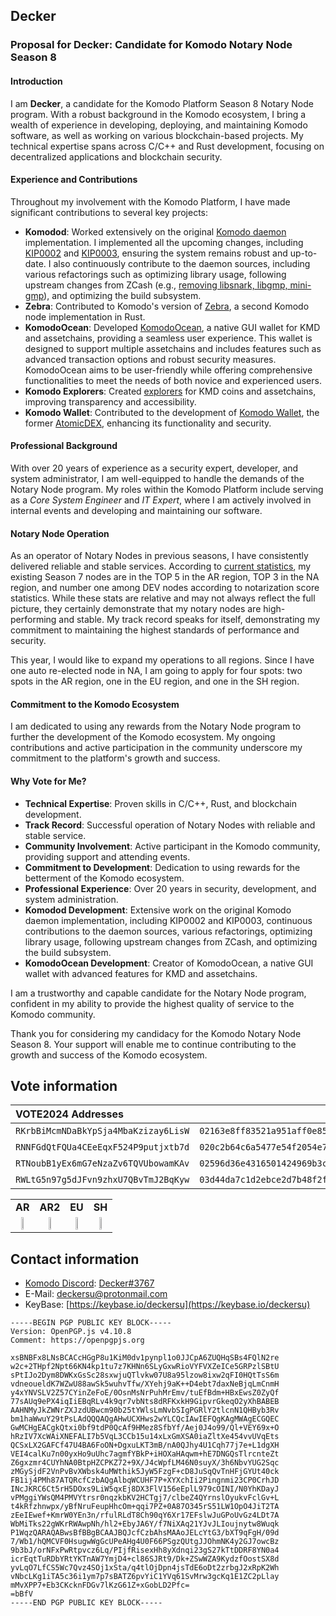 ## Decker ##

### Proposal for Decker: Candidate for Komodo Notary Node Season 8

#### Introduction
I am **Decker**, a candidate for the Komodo Platform Season 8 Notary Node program. With a robust background in the Komodo ecosystem, I bring a wealth of experience in developing, deploying, and maintaining Komodo software, as well as working on various blockchain-based projects. My technical expertise spans across C/C++ and Rust development, focusing on decentralized applications and blockchain security.

#### Experience and Contributions
Throughout my involvement with the Komodo Platform, I have made significant contributions to several key projects:
- **Komodod**: Worked extensively on the original [Komodo daemon](https://github.com/KomodoPlatform/komodo) implementation. I implemented all the upcoming changes, including [KIP0002](https://github.com/KomodoPlatform/kips/blob/main/kips/kip-0002.mediawiki) and [KIP0003](https://github.com/KomodoPlatform/kips/blob/main/kips/kip-0003.mediawiki), ensuring the system remains robust and up-to-date. I also continuously contribute to the daemon sources, including various refactorings such as optimizing library usage, following upstream changes from ZCash (e.g., [removing libsnark, libgmp, mini-gmp](https://github.com/KomodoPlatform/komodo/pull/613)), and optimizing the build subsystem.
- **Zebra**: Contributed to Komodo's version of [Zebra](https://github.com/KomodoPlatform/zebra), a second Komodo node implementation in Rust.
- **KomodoOcean**: Developed [KomodoOcean](https://github.com/DeckerSU/KomodoOcean), a native GUI wallet for KMD and assetchains, providing a seamless user experience. This wallet is designed to support multiple assetchains and includes features such as advanced transaction options and robust security measures. KomodoOcean aims to be user-friendly while offering comprehensive functionalities to meet the needs of both novice and experienced users.
- **Komodo Explorers**: Created [explorers](https://github.com/DeckerSU/komodo-explorers-install) for KMD coins and assetchains, improving transparency and accessibility.
- **Komodo Wallet**: Contributed to the development of [Komodo Wallet](https://komodoplatform.com/en/wallets.html), the former [AtomicDEX](https://atomicdex.io/en/), enhancing its functionality and security.

#### Professional Background
With over 20 years of experience as a security expert, developer, and system administrator, I am well-equipped to handle the demands of the Notary Node program. My roles within the Komodo Platform include serving as a *Core System Engineer* and *IT Expert*, where I am actively involved in internal events and developing and maintaining our software.

#### Notary Node Operation
As an operator of Notary Nodes in previous seasons, I have consistently delivered reliable and stable services. According to [current statistics](https://komodostats.com/nn), my existing Season 7 nodes are in the TOP 5 in the AR region, TOP 3 in the NA region, and number one among DEV nodes according to notarization score statistics. While these stats are relative and may not always reflect the full picture, they certainly demonstrate that my notary nodes are high-performing and stable. My track record speaks for itself, demonstrating my commitment to maintaining the highest standards of performance and security.

This year, I would like to expand my operations to all regions. Since I have one auto re-elected node in NA, I am going to apply for four spots: two spots in the AR region, one in the EU region, and one in the SH region.

#### Commitment to the Komodo Ecosystem
I am dedicated to using any rewards from the Notary Node program to further the development of the Komodo ecosystem. My ongoing contributions and active participation in the community underscore my commitment to the platform's growth and success.

#### Why Vote for Me?
- **Technical Expertise**: Proven skills in C/C++, Rust, and blockchain development.
- **Track Record**: Successful operation of Notary Nodes with reliable and stable service.
- **Community Involvement**: Active participant in the Komodo community, providing support and attending events.
- **Commitment to Development**: Dedication to using rewards for the betterment of the Komodo ecosystem.
- **Professional Experience**: Over 20 years in security, development, and system administration.
- **Komodod Development**: Extensive work on the original Komodo daemon implementation, including KIP0002 and KIP0003, continuous contributions to the daemon sources, various refactorings, optimizing library usage, following upstream changes from ZCash, and optimizing the build subsystem.
- **KomodoOcean Development**: Creator of KomodoOcean, a native GUI wallet with advanced features for KMD and assetchains.

I am a trustworthy and capable candidate for the Notary Node program, confident in my ability to provide the highest quality of service to the Komodo community.

Thank you for considering my candidacy for the Komodo Notary Node Season 8. Your support will enable me to continue contributing to the growth and success of the Komodo ecosystem.

## Vote information ##

| VOTE2024 Addresses                 | Pubkey                                                             | Region |
| :--------------------------------- |:------------------------------------------------------------------:| :----: |
| `RKrbBiMcmNDaBkYpSja4MbaKzizay6LisW` | `02163e8ff83521a951aff0e8571eb5cacf375b674fd7c20b5772dbf9c70caf2468` | **AR** |
| `RNNFGdQtFQUa4CEeEqxF524P9putjxtb7d` | `020c2b64c6a5477e54f2054e7a88a4f26415cc82ec84bfac178cde993fe5846a81` | **AR2** |
| `RTNoubB1yEx6mG7eNzaZv6TQVUbowamKAv` | `02596d36e4316501424969b3cd6dbb5a5c7bc90570018259e03ea1818cdc415857` | **EU** |
| `RWLtG5n97g5dJFvn9zhxU7QBvTmJ2BqKyw` | `03d44da7c1d2ebce2d7b48f2fd7d0fd0981c820785b8ad9ddc7f3e6d724933989d` | **SH** |

<p align="center">
<table>
<tr ><td align="center"><strong>AR</strong><td align="center"><strong>AR2</strong></td><td align="center"><strong>EU</strong></td><td align="center"><strong>SH</strong></td></tr>
<tr>
    <td align="center"><img src="./RKrbBiMcmNDaBkYpSja4MbaKzizay6LisW.svg" width="30%" height="30%"></td>
    <td align="center"><img src="./RNNFGdQtFQUa4CEeEqxF524P9putjxtb7d.svg" width="30%" height="30%"></td>
    <td align="center"><img src="./RTNoubB1yEx6mG7eNzaZv6TQVUbowamKAv.svg" width="30%" height="30%"></td>
    <td align="center"><img src="./RWLtG5n97g5dJFvn9zhxU7QBvTmJ2BqKyw.svg" width="30%" height="30%"></td>
</tr>
</table>
</p>

## Contact information ##

 - [Komodo Discord](https://komodoplatform.com/discord): [Decker#3767](https://discordapp.com/users/345544724167524352/)
 - E-Mail: deckersu@protonmail.com
 - KeyBase: [https://keybase.io/deckersu](https://keybase.io/deckersu)
```
-----BEGIN PGP PUBLIC KEY BLOCK-----
Version: OpenPGP.js v4.10.8
Comment: https://openpgpjs.org

xsBNBFx8LNsBCACcHGgP8u1KiM0dv1pynpl1o0JJCpA6ZUQHqSBs4FQlN2re
w2c+2THpf2Npt66KN4kp1tu7z7KHNn6SLyGxwRioVYFVXZeICe5GRPzlSBtU
sPtIJo2Dym8DWKxGsSc28sxwjuQTlvkw07U8a95lzow8ixw2qFI0HQtTsS6m
vdneoueldK7WZwU88awSk5wuhvTfw/XYehj9aK++D4ebt7daxNeBjqLmCnmH
y4xYNVSLV2Z57CYinZeFoE/0OsnMsNrPuhMrEmv/tuEfBdm+HBxEwsZ0ZyQf
77sAUq9ePX4iqIiEBqRLv4k9qr7vbNts8dRFKxkH9GipvrGkeqO2yXhBABEB
AAHNMyJkZWNrZXJzdUBwcm90b25tYWlsLmNvbSIgPGRlY2tlcnN1QHByb3Rv
bm1haWwuY29tPsLAdQQQAQgAHwUCXHws2wYLCQcIAwIEFQgKAgMWAgECGQEC
GwMCHgEACgkQtxi0bf9tdP0QcAf9HMez8SfbYf/Aej0J4o99/Ql+VEY69x+O
hRzIV7XcWAiXNEFALI7b5VqL3CCb15u14xLxGmXSA0iaZltXe454vvUVqEts
QCSxLX2GAFCf47U4BA6FoON+DgxuLKT3mB/nA0QJhy4U1Cqh77j7e+L1dgXH
VEI4calKu7n00yxHo9uUhc7agmfYBkP+iHOXaHAqwm+hE7DNGQsTlrcnteZt
Z6gxzmr4CUYhNA0BtpHZCPKZ72+9X/J4cWpfLM46N0suyX/3h6NbvYUG2Sqc
zMGySjdF2VnPvBvXWbsk4uMWthik5JyW5FzgF+cD8JuSqQvTnHFjGYUt40ck
FB1ij4PMh87ATQRcfCzbAQgAlbqWCUHF7P+XYXchIi2Pingnmi23CP0CrhJD
INcJKRC6Ct5rH5DOxs9LiW5qxEj8DX3FlV156eEplL979cOINI/N0YhKDayJ
vPMggiYWsQM4PMVYtrsr0nqzkbKV2HCTgj7/clbeZ4QYrnslOyukvFclGv+L
t4kRfzhnwpx/yBfNruFeupHhcOm+qqi7PZ+0A87O345rS51LW1OpO4JiT2TA
zEeIEwef+KmrW0YEn3n/rfulRLdT8Ch90qY6Xr17EFslwJuGPoUvGz4LDt7A
WbMiTks22gWKrRWAwpNh/hl2+EbyJA6Y/f7NiXAq21YJvJLIoujnytw8Wuqk
P1WqzQARAQABwsBfBBgBCAAJBQJcfCzbAhsMAAoJELcYtG3/bXT9qFgH/09d
7/Wb1/hQMCVF0HsugwWgGcUPeAHg4U0F66PSgzQUtgJJOhmNK4y2GJ7owcBz
9b3bJ/orNFxPwRtpvcz6Lq/PIjfRisexHh8yXdnqi23gS27kTtDDRF8YN0a4
icrEqtTuRDbYRtYKTnAW7YmjD4+cl86SJRt9/Dk+ZSwWZA9KydzfOostSX8d
yvLqO7LfCS5Wc7Qvz4SOj1xSta/q4tlOjDpn4jsTdE6oDt2zrbgJ2xRpK2Wh
vNbcLKg1iTA5c36i1ym7p7sBATZ6pvYiC1YVq61SvMrw3gcKq1E1ZC2pLlay
mMvXPP7+Eb3CKcknFDGv7lKzG61Z+xGobLD2Pfc=
=bBfV
-----END PGP PUBLIC KEY BLOCK-----
```
